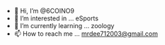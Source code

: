 - 👋 Hi, I’m @6COINO9
- 👀 I’m interested in ... eSports
- 🌱 I’m currently learning ... zoology
- 📫 How to reach me ... mrdee712003@gmail.com

<!---
6COINO9/6COINO9 is a ✨ special ✨ repository because its `README.md` (this file) appears on your GitHub profile.
You can click the Preview link to take a look at your changes.
--->
